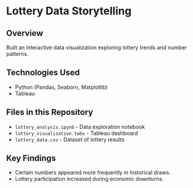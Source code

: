 # Lottery Data Storytelling
## Overview
Built an interactive data visualization exploring lottery trends and number patterns.

## Technologies Used
- Python (Pandas, Seaborn, Matplotlib)
- Tableau

## Files in this Repository
- `lottery_analysis.ipynb` - Data exploration notebook
- `lottery_visualization.twbx` - Tableau dashboard
- `lottery_data.csv` - Dataset of lottery results

## Key Findings
- Certain numbers appeared more frequently in historical draws.
- Lottery participation increased during economic downturns.
